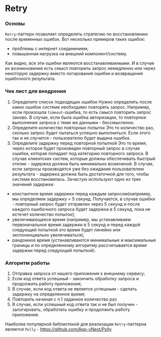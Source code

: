 # Retry

### Основы

`Retry`-паттерн позволяет определять стратегию по восстановлению после временных ошибок.
Вот несколько примеров таких ошибок:

- проблемы с интернет соединением;
- повышенная нагрузка на внешний компонент/систему.

Как видно, все эти ошибки являются восстанавливаемыми. И в случае их возникновения есть смысл повторить запрос немедленно или через некоторую задержку вместо логирования ошибки и возвращения ошибочного результата.

### Чек лист для внедрения

1. Определите список подходящих ошибок
Нужно определить после каких ошибок системе необходимо повторять запрос. Например, если произошла `timeout`-ошибка, то есть смысл повторить запрос заново. В случае, если была ошибка авторизации, то повторное выполнение запроса с теми же данными - бессмысленно.
2. Определите количество повторных попыток
Это то количество раз, сколько запрос будет пытаться успешно выполниться. Если этого так и не случится - пользователю будет выдана ошибка.
3. Определите задержку перед повторной попыткой
Это то время, через которое будет произведен повторный запрос в случае ошибки, которая попадает под категорию повторного запроса. В случае клиентских систем, которые должны обеспечивать быстрый отклик - задержка должна быть минимально возможной. В случае, если запросы производятся уже без ожидания пользователем результата - задержка должна быть достаточной для того, чтобы система восстановилась.
Зачастую используют одно из трех значений задержки:
- константное время задержки перед каждым запросом(например, мы определяем задержку = 5 секунд. Получается, в случае ошибки - повторный запрос будет отправлен через 5 секунд и после каждого ошибочного запроса будет задержка в 5 секунд, пока не истечет количество попыток);
- увеличивающееся время (например, мы устанавливаем первоначальное время задержки в 5 секунд и перед каждой следующей попыткой это время будет линейно или экспоненциально увеличиваться);
- рандомное время (устанавливаются минимальные и максимальные границы и по определенному алгоритму рассчитывается время задержки перед следующей попыткой).

### Алгоритм работы

1. Отправка запроса от нашего приложения к внешнему сервису;
2. Если код ответа успешный - закончить обработку запроса и продолжить работу приложения;
3. В случае, если код ответа не является успешным - сделать задержку на определенное время;
4. Повторить начиная с п.1 заданное количество раз
5. В случае, если успешный код ответа так и не был получен - залогировать, обработать ошибку и продолжить работу приложения.

Наиболее популярной библиотекой для реализации `Retry`-паттерна является `Polly` - https://github.com/App-vNext/Polly